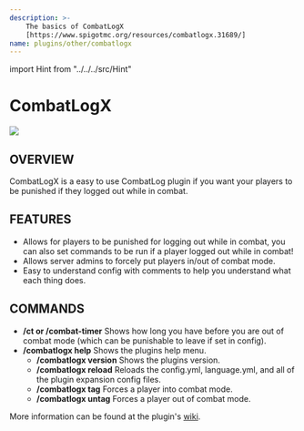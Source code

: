 ```yaml
---
description: >-
    The basics of CombatLogX
    [https://www.spigotmc.org/resources/combatlogx.31689/]
name: plugins/other/combatlogx
---
```


import Hint from "../../../src/Hint"

# CombatLogX

![](/combatlogx.png)

## OVERVIEW

CombatLogX is a easy to use CombatLog plugin if you want your players to be punished if they logged out while in combat.

## FEATURES

-   Allows for players to be punished for logging out while in combat, you can also set commands to be run if a player logged out while in combat!
-   Allows server admins to forcely put players in/out of combat mode.
-   Easy to understand config with comments to help you understand what each thing does.

## COMMANDS

-   **/ct or /combat-timer** Shows how long you have before you are out of combat mode \(which can be punishable to leave if set in config\).
-   **/combatlogx help** Shows the plugins help menu.
    -   **/combatlogx version** Shows the plugins version.
    -   **/combatlogx reload** Reloads the config.yml, language.yml, and all of the plugin expansion config files.
    -   **/combatlogx tag** Forces a player into combat mode.
    -   **/combatlogx untag** Forces a player out of combat mode.

<Hint severity="warning">
More information can be found at the plugin's <a href="https://www.spigotmc.org/wiki/combatlogx/">wiki</a>.
</Hint>
